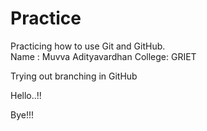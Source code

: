 # Practice

Practicing how to use Git and GitHub.<br>
Name : Muvva Adityavardhan
College: GRIET

Trying out branching in GitHub

Hello..!!


Bye!!!